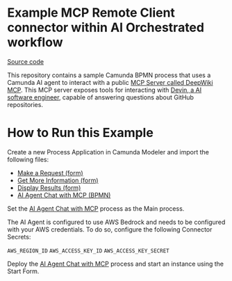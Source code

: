 # Example MCP Remote Client connector within AI Orchestrated workflow

[Source code](https://github.com/jlwjohnson/mcpWCamunda)

This repository contains a sample Camunda BPMN process that uses a Camunda AI agent to interact with a public [MCP Server called DeepWiki MCP](https://docs.devin.ai/work-with-devin/deepwiki-mcp). This MCP server exposes tools for interacting with [Devin, a AI software engineer](https://docs.devin.ai/), capable of answering questions about GitHub repositories.

# How to Run this Example

Create a new Process Application in Camunda Modeler and import the following files:

* [Make a Request (form)](Make%20a%20Request.form)
* [Get More Information (form)](Get%20More%20Information.form)
* [Display Results (form)](Display%20Results.form)
* [AI Agent Chat with MCP (BPMN)](AI%20Agent%20Chat%20with%20MCP.bpmn)

Set the [AI Agent Chat with MCP](AI%20Agent%20Chat%20with%20MCP.bpmn) process as the Main process.

The AI Agent is configured to use AWS Bedrock and needs to be configured with your AWS credentials. To do so, configure the following Connector Secrets: 

`AWS_REGION_ID`
`AWS_ACCESS_KEY_ID`
`AWS_ACCESS_KEY_SECRET`

Deploy the [AI Agent Chat with MCP](AI%20Agent%20Chat%20with%20MCP.bpmn) process and start an instance using the Start Form.



